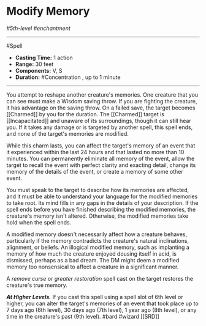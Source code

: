 # Modify Memory
*#5th-level #enchantment*
___ 
#Spell
- **Casting Time:** 1 action
- **Range:** 30 feet
- **Components:** V, S
- **Duration:** #Concentration , up to 1 minute
---
You attempt to reshape another creature's memories. One creature that you can see must make a Wisdom saving throw. If you are fighting the creature, it has advantage on the saving throw. On a failed save, the target becomes [[Charmed]] by you for the duration. The [[Charmed]] target is [[Incapacitated]] and unaware of its surroundings, though it can still hear you. If it takes any damage or is targeted by another spell, this spell ends, and none of the target's memories are modified.

While this charm lasts, you can affect the target's memory of an event that it experienced within the last 24 hours and that lasted no more than 10 minutes. You can permanently eliminate all memory of the event, allow the target to recall the event with perfect clarity and exacting detail, change its memory of the details of the event, or create a memory of some other event.

You must speak to the target to describe how its memories are affected, and it must be able to understand your language for the modified memories to take root. Its mind fills in any gaps in the details of your description. If the spell ends before you have finished describing the modified memories, the creature's memory isn't altered. Otherwise, the modified memories take hold when the spell ends.

A modified memory doesn't necessarily affect how a creature behaves, particularly if the memory contradicts the creature's natural inclinations, alignment, or beliefs. An illogical modified memory, such as implanting a memory of how much the creature enjoyed dousing itself in acid, is dismissed, perhaps as a bad dream. The DM might deem a modified memory too nonsensical to affect a creature in a significant manner.

A *remove curse* or *greater restoration* spell cast on the target restores the creature's true memory.

***At Higher Levels.*** If you cast this spell using a spell slot of 6th level or higher, you can alter the target's memories of an event that took place up to 7 days ago (6th level), 30 days ago (7th level), 1 year ago (8th level), or any time in the creature's past (9th level).
#bard
#wizard
[[SRD]]